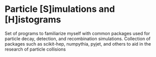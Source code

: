 # Particle [S]imulations and [H]istograms
Set of programs to familiarize myself with common packages used for
particle decay, detection, and recombination simulations.
Collection of packages such as scikit-hep, numpythia, pyjet, and others
to aid in the research of particle collisions
